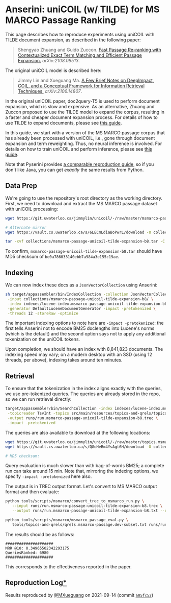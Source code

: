 # Anserini: uniCOIL (w/ TILDE) for MS MARCO Passage Ranking

This page describes how to reproduce experiments using uniCOIL with TILDE document expansion, as described in the following paper:

> Shengyao Zhuang and Guido Zuccon. [Fast Passage Re-ranking with Contextualized Exact Term
Matching and Efficient Passage Expansion.](https://arxiv.org/pdf/2108.08513) _arXiv:2108.08513_.

The original uniCOIL model is described here:

> Jimmy Lin and Xueguang Ma. [A Few Brief Notes on DeepImpact, COIL, and a Conceptual Framework for Information Retrieval Techniques.](https://arxiv.org/abs/2106.14807) _arXiv:2106.14807_.

In the original uniCOIL paper, doc2query-T5 is used to perform document expansion, which is slow and expensive.
As an alternative, Zhuang and Zuccon proposed to use the TILDE model to expand the corpus, resulting in a faster and cheaper document expansion process.
For details of how to use TILDE to expand documents, please see [this guide](https://github.com/ielab/TILDE).

In this guide, we start with a version of the MS MARCO passage corpus that has already been processed with uniCOIL, i.e., gone through document expansion and term reweighting.
Thus, no neural inference is involved.
For details on how to train uniCOIL and perform inference, please see [this guide](https://github.com/luyug/COIL/tree/main/uniCOIL).

Note that Pyserini provides [a comparable reproduction guide](https://github.com/castorini/pyserini/blob/master/docs/experiments-unicoil-tilde-expansion.md), so if you don't like Java, you can get _exactly_ the same results from Python.

## Data Prep

We're going to use the repository's root directory as the working directory.
First, we need to download and extract the MS MARCO passage dataset with uniCOIL processing:

```bash
wget https://git.uwaterloo.ca/jimmylin/unicoil/-/raw/master/msmarco-passage-unicoil-tilde-expansion-b8.tar -P collections/

# Alternate mirror
wget https://vault.cs.uwaterloo.ca/s/6LECmLdiaBoPwrL/download -O collections/msmarco-passage-unicoil-tilde-expansion-b8.tar

tar -xvf collections/msmarco-passage-unicoil-tilde-expansion-b8.tar -C collections/
```

To confirm, `msmarco-passage-unicoil-tilde-expansion-b8.tar` should have MD5 checksum of `be0a786033140ebb7a984a3e155c19ae`.


## Indexing

We can now index these docs as a `JsonVectorCollection` using Anserini:

```bash
sh target/appassembler/bin/IndexCollection -collection JsonVectorCollection \
 -input collections/msmarco-passage-unicoil-tilde-expansion-b8/ \
 -index indexes/lucene-index.msmarco-passage-unicoil-tilde-expansion-b8 \
 -generator DefaultLuceneDocumentGenerator -impact -pretokenized \
 -threads 12 -storeRaw -optimize
```

The important indexing options to note here are `-impact -pretokenized`: the first tells Anserini not to encode BM25 doclengths into Lucene's norms (which is the default) and the second option says not to apply any additional tokenization on the uniCOIL tokens.

Upon completion, we should have an index with 8,841,823 documents.
The indexing speed may vary; on a modern desktop with an SSD (using 12 threads, per above), indexing takes around ten minutes.


## Retrieval

To ensure that the tokenization in the index aligns exactly with the queries, we use pre-tokenized queries.
The queries are already stored in the repo, so we can run retrieval directly:

```bash
target/appassembler/bin/SearchCollection -index indexes/lucene-index.msmarco-passage-unicoil-tilde-expansion-b8 \
 -topicreader TsvInt -topics src/main/resources/topics-and-qrels/topics.msmarco-passage.dev-subset.unicoil.tilde.expansion.tsv.gz \
 -output runs/run.msmarco-passage-unicoil-tilde-expansion-b8.trec \
 -impact -pretokenized
```

The queries are also available to download at the following locations:

```bash
wget https://git.uwaterloo.ca/jimmylin/unicoil/-/raw/master/topics.msmarco-passage.dev-subset.unicoil.tilde.expansion.tsv.gz -P collections/
wget https://vault.cs.uwaterloo.ca/s/QGoHeBm4YsAgt6H/download -O collections/topics.msmarco-passage.dev-subset.unicoil.tilde.expansion.tsv.gz

# MD5 checksum:
```

Query evaluation is much slower than with bag-of-words BM25; a complete run can take around 15 min.
Note that, mirroring the indexing options, we specify `-impact -pretokenized` here also.

The output is in TREC output format.
Let's convert to MS MARCO output format and then evaluate:

```bash
python tools/scripts/msmarco/convert_trec_to_msmarco_run.py \
   --input runs/run.msmarco-passage-unicoil-tilde-expansion-b8.trec \
   --output runs/run.msmarco-passage-unicoil-tilde-expansion-b8.txt --quiet

python tools/scripts/msmarco/msmarco_passage_eval.py \
   tools/topics-and-qrels/qrels.msmarco-passage.dev-subset.txt runs/run.msmarco-passage-unicoil-tilde-expansion-b8.txt
```

The results should be as follows:

```
#####################
MRR @10: 0.34965502342293175
QueriesRanked: 6980
#####################
```

This corresponds to the effectiveness reported in the paper.


## Reproduction Log[*](reproducibility.md)

Results reproduced by [@MXueguang](https://github.com/MXueguang) on 2021-09-14 (commit [`a05fc52`](https://github.com/castorini/anserini/commit/a05fc5215a6d9de77bd5f4b8f874f608442024a3))
